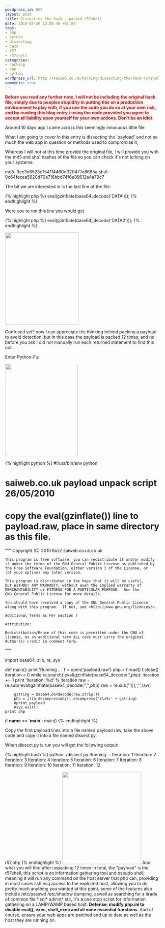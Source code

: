 ```yaml
--- 
wordpress_id: 869
layout: post
title: Dissecting the hack - packed r57shell
date: 2010-05-26 12:00:46 +01:00
tags: 
- php
- python
- dissecting
- hack
- r57
- r57shell
categories: 
- hacking
- php
- python
wordpress_url: http://saiweb.co.uk/hacking/dissecting-the-hack-r57shell
comments: true
---
```

<span style="color: #ff0000;"><strong>Before you read any further note, I will not be including the original hack file, simply due to peoples stupidity in putting this on a production environment to play with, if you use the code you do so at your own risk, and by reading this blog entry / using the code provided you agree to accept all liability upon yourself for your own actions. Don't be an idiot.</strong></span>

Around 10 days ago I came across this seemingly innocuous little file.

What I am going to cover in this entry is dissecting the 'payload' and not so much the web app in question or methods used to compromise it,

Whereas I will not at this time provide the original file, I will provide you with the md5 and sha1 hashes of the file so you can check it's not lurking on your systems:

md5: 9ee3e6523d154114460d320477a8665a
sha1: 9c64fecea5620d70a716bbd74f6e89612a4a79c7

The bit we are interested in is the last line of the file:

{% highlight php %}
eval(gzinflate(base64_decode('DATA')));
{% endhighlight %}

Were you to run this line you would get

{% highlight php %}
eval(gzinflate(base64_decode('DATA2')));
{% endhighlight %}

<a href="http://blog.oneiroi.co.uk/uploads/2010/05/sense-this-picture-makes-none.jpg"><img src="http://blog.oneiroi.co.uk/uploads/2010/05/sense-this-picture-makes-none-240x300.jpg" alt="" title="sense-this-picture-makes-none" width="240" height="300" class="aligncenter size-medium wp-image-870" /></a>

Confused yet? now I can appreciate the thinking behind packing a payload to avoid detection, but in this case the payload is packed 12 times, and no before you ask I did not manually run each returned statement to find this out. 

Enter Python-Fu:

<a href="http://blog.oneiroi.co.uk/uploads/2010/05/getbritf.jpg"><img src="http://blog.oneiroi.co.uk/uploads/2010/05/getbritf-236x300.jpg" alt="" title="getbritf" width="236" height="300" class="aligncenter size-medium wp-image-871" /></a>


{% highlight python %}
#!/usr/bin/env python
# saiweb.co.uk payload unpack script 26/05/2010
# copy the eval(gzinflate()) line to payload.raw, place in same directory as this file.

"""
Copyright (C) 2010 Buzz saiweb.co.uk.co.uk

    This program is free software: you can redistribute it and/or modify
    it under the terms of the GNU General Public License as published by
    the Free Software Foundation, either version 3 of the License, or
    (at your option) any later version.

    This program is distributed in the hope that it will be useful,
    but WITHOUT ANY WARRANTY; without even the implied warranty of
    MERCHANTABILITY or FITNESS FOR A PARTICULAR PURPOSE.  See the
    GNU General Public License for more details.

    You should have received a copy of the GNU General Public License
    along with this program.  If not, see <http://www.gnu.org/licenses/>.
    
    Additional Terms as Per section 7

    Attribution:

    Redistribution/Reuse of this code is permitted under the GNU v3 license, as an additional term ALL code must carry the original Author(s) credit in comment form.
"""

import base64, zlib, re, sys

def main():
	print 'Running ...'
	f = open('payload.raw')
	php = f.read()
	f.close()
	iteration = 0
	while re.search('eval\(gzinflate\(base64_decode\(\'',php):
		iteration += 1
		print 'Iteration: %d' % iteration
		raw = re.sub('eval\(gzinflate\(base64_decode\(\'','',php)
		raw = re.sub('\'\)\)\);','',raw)
		
		gstring = base64.b64decode(raw.strip())
		php = zlib.decompressobj().decompress('x\x9c' + gstring)
		#print payload
		#sys.exit()
	print php
if __name__ == '__main__':
	main()
{% endhighlight %}

Copy the first payload lines into a file named payload.raw, take the above code and copy it into a file named dissect.py.

When dissect.py is run you will get the following output:

{% highlight bash %}
python ./dissect.py
Running ...
Iteration: 1
Iteration: 2
Iteration: 3
Iteration: 4
Iteration: 5
Iteration: 6
Iteration: 7
Iteration: 8
Iteration: 9
Iteration: 10
Iteration: 11
Iteration: 12
<?php
...
{% endhighlight %} 

As such you may want to run it using the following command:

{% highlight bash %}
python ./dissect.py > r57.php
{% endhighlight %}

<a href="http://blog.oneiroi.co.uk/uploads/2010/05/ggwit.jpg"><img src="http://blog.oneiroi.co.uk/uploads/2010/05/ggwit-257x300.jpg" alt="" title="ggwit" width="257" height="300" class="aligncenter size-medium wp-image-872" /></a>

And what you will find after unpacking 12 times in total, the "payload" is the r57shell, this script is an information gathering tool and pseudo shell, meaning it will run any command on the host server that php can, providing in most cases ssh esq access to the exploited host, allowing you to do pretty much anything you wanted at this point, some of the features also include /etc/passwd /etc/shadow dumping, aswell as searching for a tirade of common file *.sql* admin* etc, it's a one stop script for information gathering on a LAMP/WAMP based host.

<strong>
Defense: modify php.ini to disable eval(), exec, shell_exec and all none essential functions.
</strong>

And of course, ensure your web apps are patched and up to date as well as the host they are running on. 


